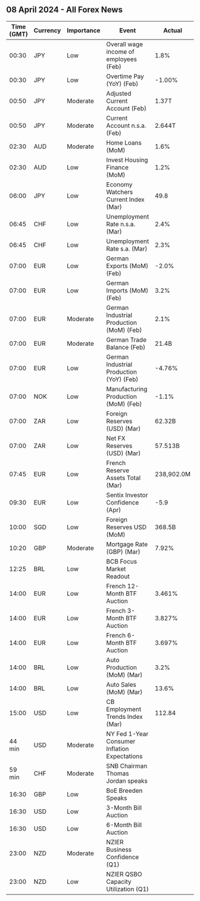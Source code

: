 ## 08 April 2024 - All Forex News

| Time (GMT) | Currency | Importance | Event | Actual | Forecast | Previous |
|------|----------|------------|-------|--------|----------|----------|
| 00:30 | JPY | Low | Overall wage income of employees (Feb) | 1.8% | 1.8% | 2.0% |
| 00:30 | JPY | Low | Overtime Pay (YoY) (Feb) | -1.00% |  | 0.40% |
| 00:50 | JPY | Moderate | Adjusted Current Account (Feb) | 1.37T | 1.99T | 2.75T |
| 00:50 | JPY | Moderate | Current Account n.s.a. (Feb) | 2.644T | 3.112T | 0.438T |
| 02:30 | AUD | Moderate | Home Loans (MoM) | 1.6% | 2.3% | -0.9% |
| 02:30 | AUD | Low | Invest Housing Finance (MoM) | 1.2% |  | -0.8% |
| 06:00 | JPY | Low | Economy Watchers Current Index (Mar) | 49.8 | 51.6 | 51.3 |
| 06:45 | CHF | Low | Unemployment Rate n.s.a. (Mar) | 2.4% |  | 2.4% |
| 06:45 | CHF | Low | Unemployment Rate s.a. (Mar) | 2.3% | 2.2% | 2.2% |
| 07:00 | EUR | Low | German Exports (MoM) (Feb) | -2.0% | -0.5% | 6.3% |
| 07:00 | EUR | Low | German Imports (MoM) (Feb) | 3.2% | -1.0% | 3.3% |
| 07:00 | EUR | Moderate | German Industrial Production (MoM) (Feb) | 2.1% | 0.6% | 1.3% |
| 07:00 | EUR | Moderate | German Trade Balance (Feb) | 21.4B | 25.1B | 21.4B |
| 07:00 | EUR | Low | German Industrial Production (YoY) (Feb) | -4.76% |  | -5.05% |
| 07:00 | NOK | Low | Manufacturing Production (MoM) (Feb) | -1.1% |  | 0.0% |
| 07:00 | ZAR | Low | Foreign Reserves (USD) (Mar) | 62.32B |  | 61.65B |
| 07:00 | ZAR | Low | Net FX Reserves (USD) (Mar) | 57.513B |  | 56.652B |
| 07:45 | EUR | Low | French Reserve Assets Total (Mar) | 238,902.0M |  | 225,601.0M |
| 09:30 | EUR | Low | Sentix Investor Confidence (Apr) | -5.9 | -8.3 | -10.5 |
| 10:00 | SGD | Low | Foreign Reserves USD (MoM) | 368.5B |  | 357.3B |
| 10:20 | GBP | Moderate | Mortgage Rate (GBP) (Mar) | 7.92% |  | 7.92% |
| 12:25 | BRL | Low | BCB Focus Market Readout |  |  |  |
| 14:00 | EUR | Low | French 12-Month BTF Auction | 3.461% |  | 3.413% |
| 14:00 | EUR | Low | French 3-Month BTF Auction | 3.827% |  | 3.815% |
| 14:00 | EUR | Low | French 6-Month BTF Auction | 3.697% |  | 3.722% |
| 14:00 | BRL | Low | Auto Production (MoM) (Mar) | 3.2% |  | 24.3% |
| 14:00 | BRL | Low | Auto Sales (MoM) (Mar) | 13.6% |  | 2.2% |
| 15:00 | USD | Low | CB Employment Trends Index (Mar) | 112.84 |  | 111.85 |
| 44 min | USD | Moderate | NY Fed 1-Year Consumer Inflation Expectations |  |  | 3.00% |
| 59 min | CHF | Moderate | SNB Chairman Thomas Jordan speaks |  |  |  |
| 16:30 | GBP | Low | BoE Breeden Speaks |  |  |  |
| 16:30 | USD | Low | 3-Month Bill Auction |  |  | 5.230% |
| 16:30 | USD | Low | 6-Month Bill Auction |  |  | 5.125% |
| 23:00 | NZD | Moderate | NZIER Business Confidence (Q1) |  |  | -2% |
| 23:00 | NZD | Low | NZIER QSBO Capacity Utilization (Q1) |  |  | 91.4% |
